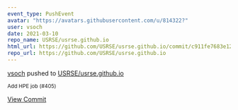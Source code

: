 ```yaml
---
event_type: PushEvent
avatar: "https://avatars.githubusercontent.com/u/814322?"
user: vsoch
date: 2021-03-10
repo_name: USRSE/usrse.github.io
html_url: https://github.com/USRSE/usrse.github.io/commit/c911fe7683e125d89c4cdb8f3bc084ec83e8094a
repo_url: https://github.com/USRSE/usrse.github.io
---
```


<a href='https://github.com/vsoch' target='_blank'>vsoch</a> pushed to <a href='https://github.com/USRSE/usrse.github.io' target='_blank'>USRSE/usrse.github.io</a>

<small>Add HPE job (#405)</small>

<a href='https://github.com/USRSE/usrse.github.io/commit/c911fe7683e125d89c4cdb8f3bc084ec83e8094a' target='_blank'>View Commit</a>